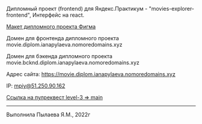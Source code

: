 Дипломный проект (frontend) для Яндекс.Практикум - "movies-explorer-frontend",
Интерфейс на react.

[Макет дипломного проекта Фигма](https://www.figma.com/file/HZClXSkSq7xZ9RVgYp5fvc/Diploma-Copy)

Домен для фронтенда дипломного проекта movie.diplom.ianapylaeva.nomoredomains.xyz

Домен для бэкенда дипломного проекта movie.bcknd.diplom.ianapylaeva.nomoredomains.xyz

Адрес сайта: https://movie.diplom.ianapylaeva.nomoredomains.xyz

IP: mpiy@51.250.90.162

[Ссылка на пулреквест level-3 => main](https://github.com/IanaPylaeva/movies-explorer-frontend/pull/2)
____________________________
Выполнила Пылаева Я.М., 2022г